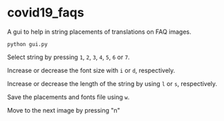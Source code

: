 # covid19_faqs

A gui to help in string placements of translations on FAQ images.

```
python gui.py
```

Select string by pressing `1`, `2`, `3`, `4`, `5`, `6` or `7`.

Increase or decrease the font size with `i` or `d`, respectively.

Increase or decrease the length of the string by using `l` or `s`, respectively.

Save the placements and fonts file using `w`.

Move to the next image by pressing "n"
